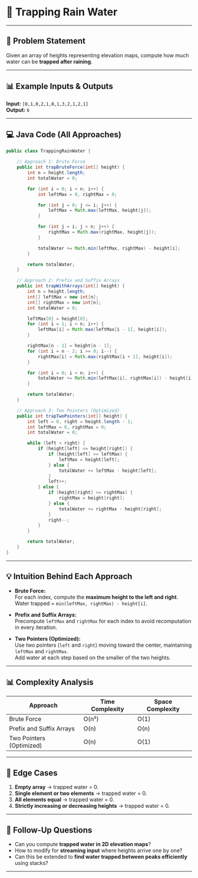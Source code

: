 # 🔹 Trapping Rain Water

---

## 📌 Problem Statement
Given an array of heights representing elevation maps, compute how much water can be **trapped after raining**.

---

## 📊 Example Inputs & Outputs

**Input:** `[0,1,0,2,1,0,1,3,2,1,2,1]`  
**Output:** `6`

---

## 💻 Java Code (All Approaches)

```java
public class TrappingRainWater {

    // Approach 1: Brute Force
    public int trapBruteForce(int[] height) {
        int n = height.length;
        int totalWater = 0;

        for (int i = 0; i < n; i++) {
            int leftMax = 0, rightMax = 0;

            for (int j = 0; j <= i; j++) {
                leftMax = Math.max(leftMax, height[j]);
            }

            for (int j = i; j < n; j++) {
                rightMax = Math.max(rightMax, height[j]);
            }

            totalWater += Math.min(leftMax, rightMax) - height[i];
        }

        return totalWater;
    }

    // Approach 2: Prefix and Suffix Arrays
    public int trapWithArrays(int[] height) {
        int n = height.length;
        int[] leftMax = new int[n];
        int[] rightMax = new int[n];
        int totalWater = 0;

        leftMax[0] = height[0];
        for (int i = 1; i < n; i++) {
            leftMax[i] = Math.max(leftMax[i - 1], height[i]);
        }

        rightMax[n - 1] = height[n - 1];
        for (int i = n - 2; i >= 0; i--) {
            rightMax[i] = Math.max(rightMax[i + 1], height[i]);
        }

        for (int i = 0; i < n; i++) {
            totalWater += Math.min(leftMax[i], rightMax[i]) - height[i];
        }

        return totalWater;
    }

    // Approach 3: Two Pointers (Optimized)
    public int trapTwoPointers(int[] height) {
        int left = 0, right = height.length - 1;
        int leftMax = 0, rightMax = 0;
        int totalWater = 0;

        while (left < right) {
            if (height[left] <= height[right]) {
                if (height[left] >= leftMax) {
                    leftMax = height[left];
                } else {
                    totalWater += leftMax - height[left];
                }
                left++;
            } else {
                if (height[right] >= rightMax) {
                    rightMax = height[right];
                } else {
                    totalWater += rightMax - height[right];
                }
                right--;
            }
        }

        return totalWater;
    }
}
```
---

## 💡 Intuition Behind Each Approach

- **Brute Force:**  
  For each index, compute the **maximum height to the left and right**.  
  Water trapped = `min(leftMax, rightMax) - height[i]`.

- **Prefix and Suffix Arrays:**  
  Precompute `leftMax` and `rightMax` for each index to avoid recomputation in every iteration.

- **Two Pointers (Optimized):**  
  Use two pointers (`left` and `right`) moving toward the center, maintaining `leftMax` and `rightMax`.  
  Add water at each step based on the smaller of the two heights.

---

## 📊 Complexity Analysis

| Approach                 | Time Complexity | Space Complexity |
|--------------------------|-----------------|------------------|
| Brute Force              | O(n²)           | O(1)             |
| Prefix and Suffix Arrays | O(n)            | O(n)             |
| Two Pointers (Optimized) | O(n)            | O(1)             |

---

## 🔹 Edge Cases
1. **Empty array** → trapped water = 0.
2. **Single element or two elements** → trapped water = 0.
3. **All elements equal** → trapped water = 0.
4. **Strictly increasing or decreasing heights** → trapped water = 0.

---

## 🔹 Follow-Up Questions
- Can you compute **trapped water in 2D elevation maps**?
- How to modify for **streaming input** where heights arrive one by one?
- Can this be extended to **find water trapped between peaks efficiently** using stacks?

---
